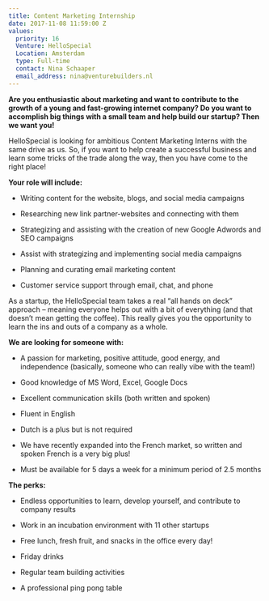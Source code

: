 ```yaml
---
title: Content Marketing Internship
date: 2017-11-08 11:59:00 Z
values:
  priority: 16
  Venture: HelloSpecial
  Location: Amsterdam
  type: Full-time
  contact: Nina Schaaper
  email_address: nina@venturebuilders.nl
---
```


**Are you enthusiastic about marketing and want to contribute to the growth of a young and fast-growing internet company? Do you want to accomplish big things with a small team and help build our startup? Then we want you!**

HelloSpecial is looking for ambitious Content Marketing Interns with the same drive as us. So, if you want to help create a successful business and learn some tricks of the trade along the way, then you have come to the right place!

**Your role will include:**
* Writing content for the website, blogs, and social media campaigns

* Researching new link partner-websites and connecting with them

* Strategizing and assisting with the creation of new Google Adwords and SEO campaigns

* Assist with strategizing and implementing social media campaigns

* Planning and curating email marketing content

* Customer service support through email, chat, and phone

As a startup, the HelloSpecial team takes a real “all hands on deck” approach – meaning everyone helps out with a bit of everything (and that doesn’t mean getting the coffee). This really gives you the opportunity to learn the ins and outs of a company as a whole.

**We are looking for someone with:**
* A passion for marketing, positive attitude, good energy, and independence (basically, someone who can really vibe with the team!)

* Good knowledge of MS Word, Excel, Google Docs

* Excellent communication skills (both written and spoken)

* Fluent in English

* Dutch is a plus but is not required

* We have recently expanded into the French market, so written and spoken French is a very big plus!

* Must be available for 5 days a week for a minimum period of 2.5 months

**The perks:**
* Endless opportunities to learn, develop yourself, and contribute to company results

* Work in an incubation environment with 11 other startups

* Free lunch, fresh fruit, and snacks in the office every day!

* Friday drinks

* Regular team building activities

* A professional ping pong table